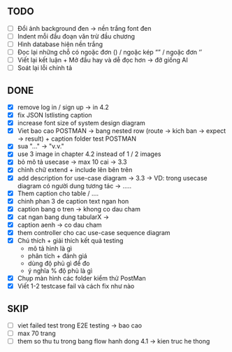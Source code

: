 ## TODO
- [ ]  Đổi ảnh background đen → nền trắng font đen
- [ ]  Indent mỗi đầu đoạn văn trừ đầu chương
- [ ]  Hình database hiện nền trắng
- [ ]  Đọc lại những chỗ có ngoặc đơn () / ngoặc kép “” / ngoặc đơn ‘’
- [ ]  Viết lại kết luận + Mở đầu hay và dễ đọc hơn → đỡ giống AI
- [ ]  Soát lại lỗi chính tả

## DONE 
- [x] remove log in / sign up -> in 4.2 
- [x] fix JSON lstlisting caption
- [x] increase font size of system design diagram
- [x] Viet bao cao POSTMAN -> bang nested row (route -> kich ban -> expect -> result) + caption folder test POSTMAN
- [x] sua "..." -> "v.v." 
- [x] use 3 image in chapter 4.2 instead of 1 / 2 images
- [x] bỏ mô tả usecase -> max 10 cai -> 3.3
- [x] chỉnh chữ extend + include lên bên trên
- [x] add description for use-case diagram -> 3.3 -> VD: trong usecase diagram có người dung tương tác -> .....
- [x] Them caption cho table / ....
- [x] chinh phan 3 de caption text ngan hon
- [x] caption bang o tren -> khong co dau cham
- [x] cat ngan bang dung tabularX -> 
- [x] caption aenh -> co dau cham
- [x] them controller cho cac use-case sequence diagram
- [x]  Chú thích + giải thích kết quả testing
    - mô tả hình là gì
    - phân tích + đánh giá
    - dùng độ phủ gì để đo
    - ý nghĩa % độ phủ là gì
- [x]  Chụp màn hình các folder kiểm thử PostMan
- [x]  Viết 1-2 testcase fail và cách fix như nào

## SKIP
- [ ] viet failed test trong E2E testing -> bao cao
- [ ] max 70 trang
- [ ] them so thu tu trong bang flow hanh dong 4.1 -> kien truc he thong 